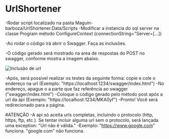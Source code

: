 # UrlShortener

-Rodar script localizado na pasta Maguin-barboza/UrlShortener.Data/Scripts
-Modificar a instancia do sql server na classe Program método ConfigureContext (connectionString="Server=[...])

-Ao rodar o código irá abrir o Swagger. Faça as inclusões.

-O código gerado será mostrado na area de respostas do POST no swagger, conforme mostra a imagem abaixo.

![Inclusão de url](https://user-images.githubusercontent.com/54153956/157947965-0f981638-54c6-464d-b62e-d75db039f7c0.png)

-Após, será possivel realizar os testes da seguinte forma: copie e cole o endereço na url (Exemplo: "https://localhost:1234/swagger/index.html")
-No endereço, apague o a parte que faz referência ao swagger ("swagger/index.html")
-Coloque o código gerado pelo método post após a url da api (Exemplo: "https://localhost:1234/MKA0yf")
-Pronto! Você será redirecionado para a página.

#ATENÇÃO
-A api só aceita urls completas, incluindo o protocolo (http, https, ftp, etc.). Se tentar incluir alguma url sem o protocolo, será lançada uma exception: "Url não é válida."
-Exemplo: "https://www.google.com" funciona. "google.com" não funciona.
